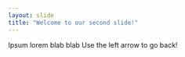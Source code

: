 ```yaml
---
layout: slide
title: "Welcome to our second slide!"
---
```

Ipsum lorem blab blab
Use the left arrow to go back!